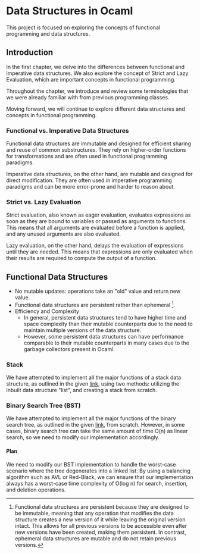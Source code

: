 # Data Structures in Ocaml

This project is focused on exploring the concepts of functional programming and data structures.

## Introduction
In the first chapter, we delve into the differences between functional and imperative data structures. We also explore the concept of Strict and Lazy Evaluation, which are important concepts in functional programming.

Throughout the chapter, we introduce and review some terminologies that we were already familiar with from previous programming classes.

Moving forward, we will continue to explore different data structures and concepts in functional programming.

### Functional vs. Imperative Data Structures
Functional data structures are immutable and designed for efficient sharing and reuse of common substructures. They rely on higher-order functions for transformations and are often used in functional programming paradigms.

Imperative data structures, on the other hand, are mutable and designed for direct modification. They are often used in imperative programming paradigms and can be more error-prone and harder to reason about.


### Strict vs. Lazy Evaluation
Strict evaluation, also known as eager evaluation, evaluates expressions as soon as they are bound to variables or passed as arguments to functions. This means that all arguments are evaluated before a function is applied, and any unused arguments are also evaluated.

Lazy evaluation, on the other hand, delays the evaluation of expressions until they are needed. This means that expressions are only evaluated when their results are required to compute the output of a function.

## Functional Data Structures
* No mutable updates: operations take an "old" value and return new value.
* Functional data structures are persistent rather than ephemeral [^1].
* Efficiency and Complexity
  * In general, persistent data structures tend to have higher time and space complexity than their mutable counterparts due to the need to maintain multiple versions  of the data structure.
  *  However, some persistent data structures can have performance comparable to their mutable counterparts in many cases due to the garbage collectors present in Ocaml.

[^1]: Functional data structures are persistent because they are designed to be immutable, meaning that any operation that modifies the data structure creates a new version of it while leaving the original version intact. This allows for all previous versions to be accessible even after new versions have been created, making them persistent. In contrast, ephemeral data structures are mutable and do not retain previous versions.

### Stack
We have attempted to implement all the major functions of a stack data structure, as outlined in the given [link](https://www.geeksforgeeks.org/stack-in-cpp-stl/), using two methods: utilizing the inbuilt data structure "list", and creating a stack from scratch.

### Binary Search Tree (BST)
We have attempted to implement all the major functions of the binary search tree, as outlined in the given [link](https://www.geeksforgeeks.org/binary-search-tree-set-1-search-and-insertion/), from scratch. However, in some cases, binary search tree can take the same amount of time O(n) as linear search, so we need to modify our implementation accordingly.

#### Plan
We need to modify our BST implementation to handle the worst-case scenario where the tree degenerates into a linked list. By using a balancing algorithm such as AVL or Red-Black, we can ensure that our implementation always has a worst-case time complexity of O(log n) for search, insertion, and deletion operations.

